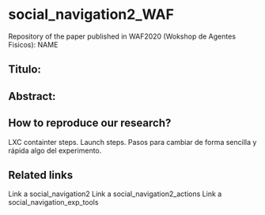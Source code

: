 # social_navigation2_WAF
Repository of the paper published in WAF2020 (Wokshop de Agentes Fisicos): NAME
## Titulo:
## Abstract:

## How to reproduce our research? 
  LXC containter steps.
  Launch steps.
  Pasos para cambiar de forma sencilla y rápida algo del experimento.

## Related links
Link a social_navigation2
Link a social_navigation2_actions
Link a social_navigation_exp_tools


